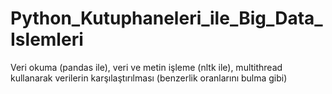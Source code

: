 # Python_Kutuphaneleri_ile_Big_Data_Islemleri
 Veri okuma (pandas ile), veri ve metin işleme  (nltk ile), multithread kullanarak verilerin karşılaştırılması (benzerlik oranlarını bulma gibi)
